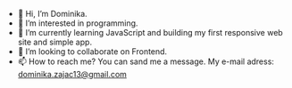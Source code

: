 - 👋 Hi, I’m Dominika.
- 👀 I’m interested in programming.
- 🌱 I’m currently learning JavaScript and building my first responsive web site and simple app.
- 💞️ I’m looking to collaborate on Frontend.
- 📫 How to reach me? You can sand me a message. My e-mail adress: dominika.zajac13@gmail.com

<!---
Dominika666/Dominika666 is a ✨ special ✨ repository because its `README.md` (this file) appears on your GitHub profile.
You can click the Preview link to take a look at your changes.
--->
